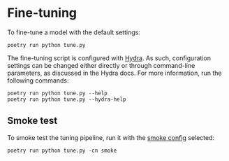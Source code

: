 # Fine-tuning

To fine-tune a model with the default settings:

```
poetry run python tune.py
```

The fine-tuning script is configured with [Hydra](https://hydra.cc/docs/intro/). As such, configuration settings can be changed either directly or through command-line parameters, as discussed in the Hydra docs. For more information, run the following commands:

```
poetry run python tune.py --help
poetry run python tune.py --hydra-help
```
## Smoke test

To smoke test the tuning pipeline, run it with the [smoke config](conf/smoke.yaml) selected:

```
poetry run python tune.py -cn smoke
```
